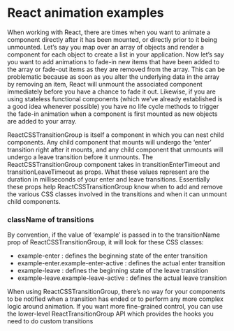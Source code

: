 # React animation examples

When working with React, there are times when you want to animate a component directly after it has been mounted, or directly prior to it being unmounted. Let’s say you map over an array of objects and render a component for each object to create a list in your application. Now let’s say you want to add animations to fade-in new items that have been added to the array or fade-out items as they are removed from the array. This can be problematic because as soon as you alter the underlying data in the array by removing an item, React will unmount the associated component immediately before you have a chance to fade it out. Likewise, if you are using stateless functional components (which we’ve already established is a good idea whenever possible) you have no life cycle methods to trigger the fade-in animation when a component is first mounted as new objects are added to your array.

ReactCSSTransitionGroup is itself a component in which you can nest child components. Any child component that mounts will undergo the ‘enter’ transition right after it mounts, and any child component that unmounts will undergo a leave transition before it unmounts. The ReactCSSTransitionGroup component takes in transitionEnterTimeout and transitionLeaveTimeout as props. What these values represent are the duration in milliseconds of your enter and leave transitions. Essentially these props help ReactCSSTransitionGroup know when to add and remove the various CSS classes involved in the transitions and when it can unmount child components.

### className of transitions
By convention, if the value of ‘example’ is passed in to the transitionName prop of ReactCSSTransitionGroup, it will look for these CSS classes:

* example-enter : defines the beginning state of the enter transition
* example-enter.example-enter-active : defines the actual enter transition
* example-leave : defines the beginning state of the leave transition
* example-leave.example-leave-active : defines the actual leave transition

When using ReactCSSTransitionGroup, there’s no way for your components to be notified when a transition has ended or to perform any more complex logic around animation. If you want more fine-grained control, you can use the lower-level ReactTransitionGroup API which provides the hooks you need to do custom transitions